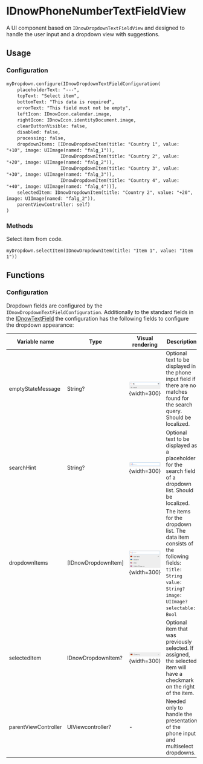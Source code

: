 # IDnowPhoneNumberTextFieldView
A UI component based on ```IDnowDropdownTextFieldView``` and designed to handle the user input and a dropdown view with suggestions. <br/>

## Usage
### Configuration
```
myDropdown.configure(IDnowDropdownTextFieldConfiguration(
    placeholderText: "---",
    topText: "Select item",
    bottomText: "This data is required",
    errorText: "This field must not be empty",
    leftIcon: IDnowIcon.calendar.image,
    rightIcon: IDnowIcon.identityDocument.image,
    clearButtonVisible: false,
    disabled: false,
    processing: false,
    dropdownItems: [IDnowDropdownItem(title: "Country 1", value: "+10", image: UIImage(named: "falg_1")),
                    IDnowDropdownItem(title: "Country 2", value: "+20", image: UIImage(named: "falg_2")),
                    IDnowDropdownItem(title: "Country 3", value: "+30", image: UIImage(named: "falg_3")),
                    IDnowDropdownItem(title: "Country 4", value: "+40", image: UIImage(named: "falg_4"))],
    selectedItem: IDnowDropdownItem(title: "Country 2", value: "+20", image: UIImage(named: "falg_2")),
    parentViewController: self)
)
```

### Methods
Select item from code.
```
myDropdown.selectItem(IDnowDropdownItem(title: "Item 1", value: "Item 1"))
```

## Functions

### Configuration

Dropdown fields are configured by the ```IDnowDropdownTextFieldConfiguration```. Additionally to the standard fields in the [IDnowTextField](./IDnowTextField.md) the configuration has the following fields to configure the dropdown appearance:


| Variable name | Type | Visual rendering | Description |
| --- | --- | --- | --- |
| emptyStateMessage | String? | ![placeholder](./img/IDnowTextFieldView/empty_state.png){width=300} | Optional text to be displayed in the phone input field if there are no matches found for the search query. Should be localized. |
| searchHint | String? | ![placeholder](./img/IDnowTextFieldView/search_hint.png){width=300} | Optional text to be displayed as a placeholder for the search field of a dropdown list. Should be localized. |
| dropdownItems | [IDnowDropdownItem] | ![placeholder](./img/IDnowTextFieldView/dropdown_items.png){width=300} <br /> | The items for the dropdown list. The data item consists of the following fields:<br />```title: String```<br />```value: String?```<br />```image: UIImage?```<br />```selectable: Bool``` |
| selectedItem | IDnowDropdownItem? | ![placeholder](./img/IDnowTextFieldView/selected_item.png){width=300} | Optional item that was previously selected. If assigned, the selected item will have a checkmark on the right of the item. |
| parentViewController | UIViewcontroller? | - | Needed only to handle the presentation of the phone input and multiselect dropdowns. |

